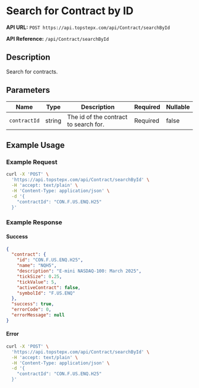 # Search for Contract by ID

**API URL:** `POST https://api.topstepx.com/api/Contract/searchById`

**API Reference:** `/api/Contract/searchById`

## Description

Search for contracts.

## Parameters

| Name | Type | Description | Required | Nullable |
|------|------|-------------|----------|----------|
| `contractId` | string | The id of the contract to search for. | Required | false |

## Example Usage

### Example Request

```bash
curl -X 'POST' \
  'https://api.topstepx.com/api/Contract/searchById' \
  -H 'accept: text/plain' \
  -H 'Content-Type: application/json' \
  -d '{
    "contractId": "CON.F.US.ENQ.H25"
  }'
```

### Example Response

#### Success

```json
{
  "contract": {
    "id": "CON.F.US.ENQ.H25",
    "name": "NQH5",
    "description": "E-mini NASDAQ-100: March 2025",
    "tickSize": 0.25,
    "tickValue": 5,
    "activeContract": false,
    "symbolId": "F.US.ENQ"
  },
  "success": true,
  "errorCode": 0,
  "errorMessage": null
}
```

#### Error

```bash
curl -X 'POST' \
  'https://api.topstepx.com/api/Contract/searchById' \
  -H 'accept: text/plain' \
  -H 'Content-Type: application/json' \
  -d '{
    "contractId": "CON.F.US.ENQ.H25"
  }'
```
